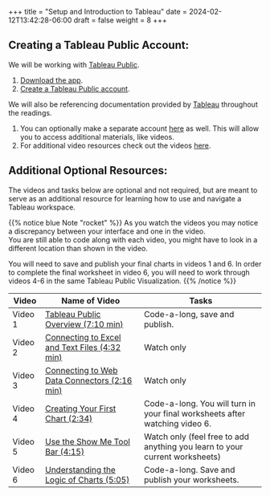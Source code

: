 +++
title = "Setup and Introduction to Tableau"
date = 2024-02-12T13:42:28-06:00
draft = false
weight = 8
+++

## Creating a Tableau Public Account:

We will be working with [Tableau Public](https://public.tableau.com/app/discover).

1. [Download the app](https://www.tableau.com/products/public/download).
1. [Create a Tableau Public account](https://public.tableau.com/app/discover?authMode=signUp).

We will also be referencing documentation provided by [Tableau](https://www.tableau.com/) throughout the readings.  

1. You can optionally make a separate account [here](https://id.tableau.com/register?clientId=d22771tvaQXmFdNduz4sh5pvlWu0HDbF) as well. This will allow you to access additional materials, like videos.
1. For additional video resources check out the videos [here](https://www.tableau.com/learn/training/20211).

## Additional Optional Resources:

The videos and tasks below are optional and not required, but are meant to serve as an additional resource for learning how to use and navigate a Tableau workspace.

{{% notice blue Note "rocket" %}}
As you watch the videos you may notice a discrepancy between your interface and one in the video.  
You are still able to code along with each video, you might have to look in a different location than 
shown in the video. 

You will need to save and publish your final charts in videos 1 and 6.  In order to complete the final 
worksheet in video 6, you will need to work through videos 4-6 in the same Tableau Public Visualization. 
{{% /notice %}}

| **Video** | **Name of Video** | **Tasks** |
| --- | --- | --- |
| Video 1 | [Tableau Public Overview (7:10 min)](https://www.youtube.com/watch?v=gIDVoPi47Ko) | Code-a-long, save and publish. |
| Video 2 | [Connecting to Excel and Text Files (4:32 min)](https://www.youtube.com/watch?v=s0UXZyFWRng) | Watch only |
| Video 3 | [Connecting to Web Data Connectors (2:16 min)](https://www.youtube.com/watch?v=fp_0Y2LHgDQ) | Watch only |
| Video 4 | [Creating Your First Chart (2:34)](https://www.youtube.com/watch?v=L2D7e9APvTw) | Code-a-long. You will turn in your final worksheets after watching video 6. |
| Video 5 | [Use the Show Me Tool Bar (4:15)](https://www.youtube.com/watch?v=EVa5cSEGcw4) | Watch only (feel free to add anything you learn to your current worksheets) |
| Video 6 | [Understanding the Logic of Charts (5:05)](https://www.youtube.com/watch?v=zPkwumz6lZU) | Code-a-long. Save and publish your worksheets. |